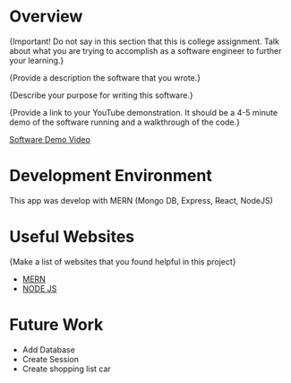 # Overview

{Important!  Do not say in this section that this is college assignment.  Talk about what you are trying to accomplish as a software engineer to further your learning.}

{Provide a description the software that you wrote.}

{Describe your purpose for writing this software.}

{Provide a link to your YouTube demonstration.  It should be a 4-5 minute demo of the software running and a walkthrough of the code.}

[Software Demo Video](https://youtu.be/hktFVVZZhl0)

# Development Environment

This app was develop with MERN (Mongo DB, Express, React, NodeJS)

# Useful Websites

{Make a list of websites that you found helpful in this project}
* [MERN](https://www.mongodb.com/mern-stack)
* [NODE JS](https://nodejs.dev/learn)

# Future Work

* Add Database
* Create Session
* Create shopping list car